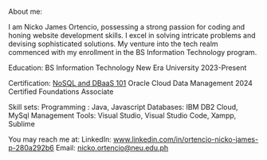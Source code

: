 About me:

I am Nicko James Ortencio, possessing a strong passion for coding and honing website development skills. I excel in solving intricate problems and devising sophisticated solutions. My venture into the tech realm commenced with my enrollment in the BS Information Technology program.

Education:
BS Information Technology
New Era University
2023-Present

Certification:
[NoSQL and DBaaS 101](https://courses.cognitiveclass.ai/certificates/3f5652f8dd9f41a4bd204700d8c5d9d2)
Oracle Cloud Data Management 2024 Certified Foundations Associate


Skill sets:
Programming :  Java, Javascript
Databases: IBM DB2 Cloud, MySql Management
Tools:  Visual Studio, Visual Studio Code, Xampp, Sublime

You may reach me at:
LinkedIn: www.linkedin.com/in/ortencio-nicko-james-p-280a292b6
Email: nicko.ortencio@neu.edu.ph